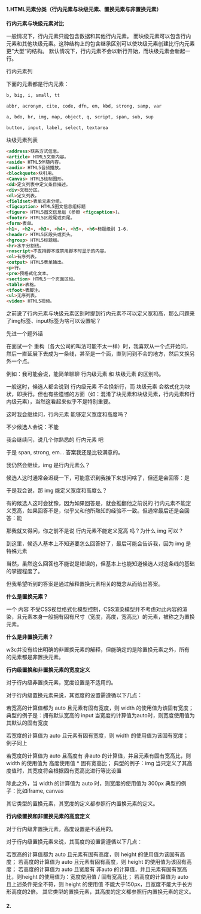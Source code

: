 #### 1.HTML元素分类（行内元素与块级元素、置换元素与非置换元素）

**行内元素与块级元素对比**

一般情况下，行内元素只能包含数据和其他行内元素。
而块级元素可以包含行内元素和其他块级元素。这种结构上的包含继承区别可以使块级元素创建比行内元素更”大型“的结构。
默认情况下，行内元素不会以新行开始，而块级元素会新起一行。

行内元素列

下面的元素都是行内元素：

```html
b, big, i, small, tt

abbr, acronym, cite, code, dfn, em, kbd, strong, samp, var

a, bdo, br, img, map, object, q, script, span, sub, sup

button, input, label, select, textarea
```

块级元素列表

```html
<address>联系方式信息。
<article> HTML5文章内容。
<aside> HTML5伴随内容。
<audio> HTML5音频播放。
<blockquote>块引用。
<Canvas> HTML5绘制图形。
<dd>定义列表中定义条目描述。
<div>文档分区。
<dl>定义列表。
<fieldset>表单元素分组。
<figcaption> HTML5图文信息组标题
<figure> HTML5图文信息组 (参照 <figcaption>)。
<footer> HTML5区段尾或页尾。
<form>表单。
<h1>, <h2>, <h3>, <h4>, <h5>, <h6>标题级别 1-6.
<header> HTML5区段头或页头。
<hgroup> HTML5标题组。
<hr>水平分割线。
<noscript>不支持脚本或禁用脚本时显示的内容。
<ol>有序列表。
<output> HTML5表单输出。
<p>行。
<pre>预格式化文本。
<section> HTML5一个页面区段。
<table>表格。
<tfoot>表脚注。
<ul>无序列表。
<video> HTML5视频。
```

之前说了行内元素与块级元素区别时提到行内元素不可以定义宽和高，那么问题来了img标签、input标签为啥可以设置呢？

先进一个题外话

在面试一个 重构（各大公司的叫法可能不太一样）时，我喜欢从一个点开始问，然后一直延展下去成为一条线，甚至是一个面，直到问到不会的地方，然后又换另外一个点。

例如：我可能会说，能简单聊聊 行内级元素 和 块级元素 的区别吗。

一般这时，候选人都会说到 行内级元素 不会换新行，而 块级元素 会格式化为块状，即换行。但也有些遗憾的方面（如：混淆了块元素和块级元素，行内元素和行内级元素），当然这看起来似乎不是特别重要。

这时我会继续问，行内元素 能够定义宽度和高度吗？

不少候选人会说：不能

我会继续问，说几个你熟悉的 行内元素 吧

于是 span, strong, em… 答案我还是比较满意的。

我仍然会继续，img 是行内元素么？

候选人这时通常会迟疑一下，可能意识到我接下来想问啥了，但还是会回答：是

于是我会说，那 img 能定义宽度和高度么？

有的候选人这时会犹豫，因为如果回答是，就会推翻他之前说的 行内元素不能定义宽高，如果回答不是，似乎又和他所熟知的经验不一致。但通常最后还是会回答：能

那我就又得问，你之前不是说 行内元素不能定义宽高 吗？为什么 img 可以？

到这里，候选人基本上不知道要怎么回答好了，最后可能会告诉我，因为 img 是特殊元素

当然，虽然这么回答也不能说是错误的，但基本上也能知道候选人对这条线的基础的掌握程度了。

但我希望听到的答案是通过解释置换元素相关的概念从而给出答案。



**什么是置换元素？**

一个 内容 不受CSS视觉格式化模型控制，CSS渲染模型并不考虑对此内容的渲染，且元素本身一般拥有固有尺寸（宽度，高度，宽高比）的元素，被称之为置换元素。

**什么是非置换元素？**

w3c并没有给出明确的非置换元素的解释，但能确定的是除置换元素之外，所有的元素都是非置换元素。

**行内级置换和非置换元素的宽度定义**

对于行内级非置换元素，宽度设置是不适用的。

对于行内级置换元素来说，其宽度的设置需遵循以下几点：

若宽高的计算值都为 auto 且元素有固有宽度，则 width 的使用值为该固有宽度；
典型的例子是：拥有默认宽高的 input 当宽度的计算值为auto时，则宽度使用值为其默认的固有宽度

若宽度的计算值为 auto 且元素有固有宽度，则 width 的使用值为该固有宽度；
例子同上

若宽度的计算值为 auto 且高度有 非auto 的计算值，并且元素有固有宽高比，则width 的使用值为 高度使用值 * 固有宽高比；
典型的例子：img 当只定义了其高度值时，其宽度将会根据固有宽高比进行等比设置

除此之外，当 width 的计算值为 auto 时，则宽度的使用值为 300px
典型的例子：比如iframe, canvas

其它类型的置换元素，其宽度的定义都参照行内置换元素的定义。

**行内级置换和非置换元素的高度定义**

对于行内级非置换元素，高度设置是不适用的。

对于行内级置换元素来说，其高度的设置需遵循以下几点：

若宽高的计算值都为 auto 且元素有固有高度，则 height 的使用值为该固有高度；
若高度的计算值为 auto 且元素有固有高度，则 height 的使用值为该固有高度；
若高度的计算值为 auto 且宽度有 非auto 的计算值，并且元素有固有宽高比，则height 的使用值为：宽度使用值 / 固有宽高比；
若高度的计算值为 auto 且上述条件完全不符，则 height 的使用值 不能大于150px，且宽度不能大于长方形高度的2倍。
其它类型的置换元素，其高度的定义都参照行内置换元素的定义。

#### 2.

